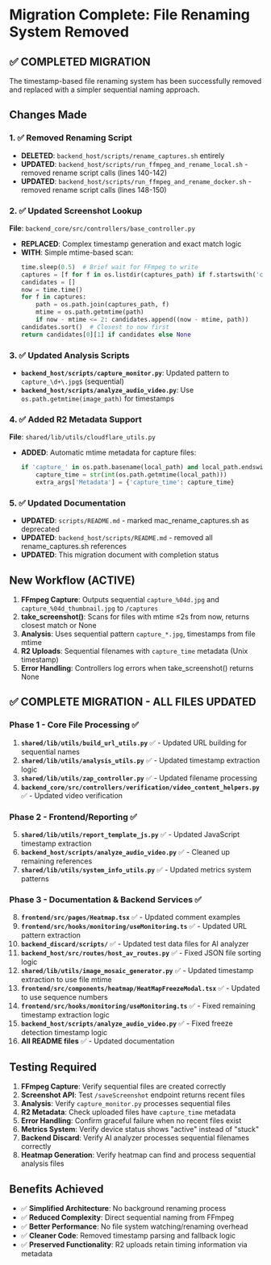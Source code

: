# Migration Complete: File Renaming System Removed

## ✅ COMPLETED MIGRATION

The timestamp-based file renaming system has been successfully removed and replaced with a simpler sequential naming approach.

## Changes Made

### 1. ✅ Removed Renaming Script
- **DELETED**: `backend_host/scripts/rename_captures.sh` entirely
- **UPDATED**: `backend_host/scripts/run_ffmpeg_and_rename_local.sh` - removed rename script calls (lines 140-142)
- **UPDATED**: `backend_host/scripts/run_ffmpeg_and_rename_docker.sh` - removed rename script calls (lines 148-150)

### 2. ✅ Updated Screenshot Lookup
**File**: `backend_core/src/controllers/base_controller.py`
- **REPLACED**: Complex timestamp generation and exact match logic
- **WITH**: Simple mtime-based scan:
  ```python
  time.sleep(0.5)  # Brief wait for FFmpeg to write
  captures = [f for f in os.listdir(captures_path) if f.startswith('capture_') and f.endswith('.jpg') and '_thumbnail' not in f]
  candidates = []
  now = time.time()
  for f in captures:
      path = os.path.join(captures_path, f)
      mtime = os.path.getmtime(path)
      if now - mtime <= 2: candidates.append((now - mtime, path))
  candidates.sort()  # Closest to now first
  return candidates[0][1] if candidates else None
  ```

### 3. ✅ Updated Analysis Scripts
- **`backend_host/scripts/capture_monitor.py`**: Updated pattern to `capture_\d+\.jpg$` (sequential)
- **`backend_host/scripts/analyze_audio_video.py`**: Use `os.path.getmtime(image_path)` for timestamps

### 4. ✅ Added R2 Metadata Support
**File**: `shared/lib/utils/cloudflare_utils.py`
- **ADDED**: Automatic mtime metadata for capture files:
  ```python
  if 'capture_' in os.path.basename(local_path) and local_path.endswith('.jpg'):
      capture_time = str(int(os.path.getmtime(local_path)))
      extra_args['Metadata'] = {'capture_time': capture_time}
  ```

### 5. ✅ Updated Documentation
- **UPDATED**: `scripts/README.md` - marked mac_rename_captures.sh as deprecated
- **UPDATED**: `backend_host/scripts/README.md` - removed all rename_captures.sh references
- **UPDATED**: This migration document with completion status

## New Workflow (ACTIVE)

1. **FFmpeg Capture**: Outputs sequential `capture_%04d.jpg` and `capture_%04d_thumbnail.jpg` to `/captures`
2. **take_screenshot()**: Scans for files with mtime ≤2s from now, returns closest match or None
3. **Analysis**: Uses sequential pattern `capture_*.jpg`, timestamps from file mtime
4. **R2 Uploads**: Sequential filenames with `capture_time` metadata (Unix timestamp)
5. **Error Handling**: Controllers log errors when take_screenshot() returns None

## ✅ COMPLETE MIGRATION - ALL FILES UPDATED

### **Phase 1 - Core File Processing ✅**
1. **`shared/lib/utils/build_url_utils.py`** ✅ - Updated URL building for sequential names
2. **`shared/lib/utils/analysis_utils.py`** ✅ - Updated timestamp extraction logic  
3. **`shared/lib/utils/zap_controller.py`** ✅ - Updated filename processing
4. **`backend_core/src/controllers/verification/video_content_helpers.py`** ✅ - Updated video verification

### **Phase 2 - Frontend/Reporting ✅**
5. **`shared/lib/utils/report_template_js.py`** ✅ - Updated JavaScript timestamp extraction
6. **`backend_host/scripts/analyze_audio_video.py`** ✅ - Cleaned up remaining references
7. **`shared/lib/utils/system_info_utils.py`** ✅ - Updated metrics system patterns

### **Phase 3 - Documentation & Backend Services ✅**
8. **`frontend/src/pages/Heatmap.tsx`** ✅ - Updated comment examples
9. **`frontend/src/hooks/monitoring/useMonitoring.ts`** ✅ - Updated URL pattern extraction
10. **`backend_discard/scripts/`** ✅ - Updated test data files for AI analyzer
11. **`backend_host/src/routes/host_av_routes.py`** ✅ - Fixed JSON file sorting logic
12. **`shared/lib/utils/image_mosaic_generator.py`** ✅ - Updated timestamp extraction to use file mtime
13. **`frontend/src/components/heatmap/HeatMapFreezeModal.tsx`** ✅ - Updated to use sequence numbers
14. **`frontend/src/hooks/monitoring/useMonitoring.ts`** ✅ - Fixed remaining timestamp extraction logic
15. **`backend_host/scripts/analyze_audio_video.py`** ✅ - Fixed freeze detection timestamp logic
16. **All README files** ✅ - Updated documentation

## Testing Required

1. **FFmpeg Capture**: Verify sequential files are created correctly
2. **Screenshot API**: Test `/saveScreenshot` endpoint returns recent files
3. **Analysis**: Verify `capture_monitor.py` processes sequential files
4. **R2 Metadata**: Check uploaded files have `capture_time` metadata
5. **Error Handling**: Confirm graceful failure when no recent files exist
6. **Metrics System**: Verify device status shows "active" instead of "stuck"
7. **Backend Discard**: Verify AI analyzer processes sequential filenames correctly
8. **Heatmap Generation**: Verify heatmap can find and process sequential analysis files

## Benefits Achieved

- ✅ **Simplified Architecture**: No background renaming process
- ✅ **Reduced Complexity**: Direct sequential naming from FFmpeg
- ✅ **Better Performance**: No file system watching/renaming overhead
- ✅ **Cleaner Code**: Removed timestamp parsing and fallback logic
- ✅ **Preserved Functionality**: R2 uploads retain timing information via metadata
